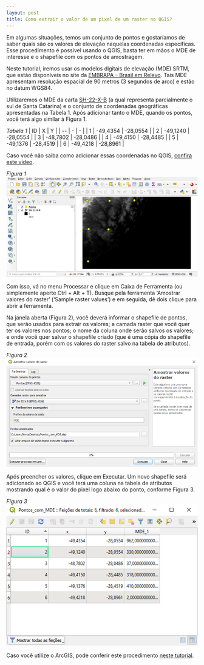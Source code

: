 ```yaml
---
layout: post
title: Como extrair o valor de um pixel de um raster no QGIS?
---
```


Em algumas situações, temos um conjunto de pontos e gostaríamos de saber quais são os valores de elevação naquelas coordenadas específicas. 
Esse procedimento é possível usando o QGIS, basta ter em mãos o MDE de interesse e o shapefile com os pontos de amostragem.

Neste tutorial, iremos usar os modelos digitais de elevação (MDE) SRTM, que estão disponíveis no site da [EMBRAPA – Brasil em Relevo](https://www.cnpm.embrapa.br/projetos/relevobr/download/index.htm). 
Tais MDE apresentam resolução espacial de 90 metros (3 segundos de arco) e estão no datum WGS84. 

Utilizaremos o MDE da carta [SH-22-X-B](https://www.cnpm.embrapa.br/projetos/relevobr/download/sc/sh-22-x-b.htm) 
(a qual representa parcialmente o sul de Santa Catarina) e o conjunto de coordenadas geográficas apresentadas na Tabela 1. 
Após adicionar tanto o MDE, quando os pontos, você terá algo similar à Figura 1.

_Tabela 1_
| ID | X | Y |
| -- | - | - |
| 1 | -49,4354 | -28,0554 |
| 2 | -49,1240 | -28,0554 |
| 3 | -48,7802 | -28,0486 |
| 4 | -49,4150 | -28,4485 |
| 5 | -49,1376 | -28,4519 |
| 6 | -49,4218 | -28,8961 |

Caso você não saiba como adicionar essas coordenadas no QGIS, [confira este vídeo](https://www.youtube.com/watch?v=FMJ6KO3Ytco).

_Figura 1_
![Imagem mostrando QGIS com arquivos adicionados](https://github.com/basquiroto/basquiroto.github.io/blob/master/images/ext_pixel_value_comeco.png "Tela principal do QGIS contendo pontos e MDE")

Com isso, vá no menu Processar e clique em Caixa de Ferramenta (ou simplemente aperte Ctrl + Alt + T). 
Busque pela ferramenta ‘Amostrar valores do raster’ (‘Sample raster values’) e em seguida, dê dois clique para abrir a ferramenta.

Na janela aberta (Figura 2), você deverá informar o shapefile de pontos, que serão usados para extrair os valores; a camada raster que você quer ter os valores nos pontos; 
o nome da coluna onde serão salvos os valores; e onde você quer salvar o shapefile criado (que é uma cópia do shapefile de entrada, porém com os valores do raster 
salvo na tabela de atributos).

_Figura 2_
![Janela da Ferramenta Amostrar valores do Raster](https://github.com/basquiroto/basquiroto.github.io/blob/master/images/ext_pixel_value_tool.png "Janela da Ferramenta Amostrar valores do Raster")

Após preencher os valores, clique em Executar.
Um novo shapefile será adicionado ao QGIS e você terá uma coluna na tabela de atributos mostrando qual é o valor do pixel logo abaixo do ponto, conforme Figura 3.

_Figura 3_
![Tabela de atributos contendo os valores do MDE](https://github.com/basquiroto/basquiroto.github.io/blob/master/images/ext_pixel_value_saida.png?raw=true "Tabela de atributos contendo os valores do MDE")

Caso você utilize o ArcGIS, pode conferir este procedimento [neste tutorial](http://2engenheiros.com/2016/10/23/extraindo-dados-com-pontos-no-arcgis/).
